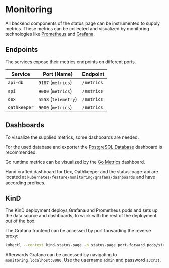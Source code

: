 # Monitoring

All backend components of the status page can be instrumented to supply metrics. These metrics can be collected and visualized by monitoring technologies like [Prometheus](https://prometheus.io/) and [Grafana](https://grafana.com/).

## Endpoints

The services expose their metrics endpoints on different ports.

| Service      | Port (Name)          | Endpoint   |
| ------------ | -------------------- | ---------- |
| `api-db`     | `9187` (`metrics`)   | `/metrics` |
| `api`        | `9000` (`metrics`)   | `/metrics` |
| `dex`        | `5558` (`telemetry`) | `/metrics` |
| `oathkeeper` | `9000` (`metrics`)   | `/metrics` |

## Dashboards

To visualize the supplied metrics, some dashboards are needed.

For the used database and exporter the [PostgreSQL Database](https://grafana.com/grafana/dashboards/9628-postgresql-database/) dashboard is recommended.

Go runtime metrics can be visualized by the [Go Metrics](https://grafana.com/grafana/dashboards/10826-go-metrics/) dashboard.

Hand crafted dashboard for Dex, Oathkeeper and the status-page-api are located at `kubernetes/feature/monitoring/grafana/dashboards` and have according prefixes.

## KinD

The KinD deployment deploys Grafana and Prometheus pods and sets up the data source and dashboards, to work with the rest of the deployment out of the box.

The Grafana frontend can be accessed by port forwarding the reverse proxy:

```bash
kubectl --context kind-status-page -n status-page port-forward pods/status-page-reverse-proxy-78d588d58b-7rdn6 8080:8080
```

Afterwards Grafana can be accessed by navigating to `monitoring.localhost:8080`. Use the username `admin` and password `s3cr3t`.
